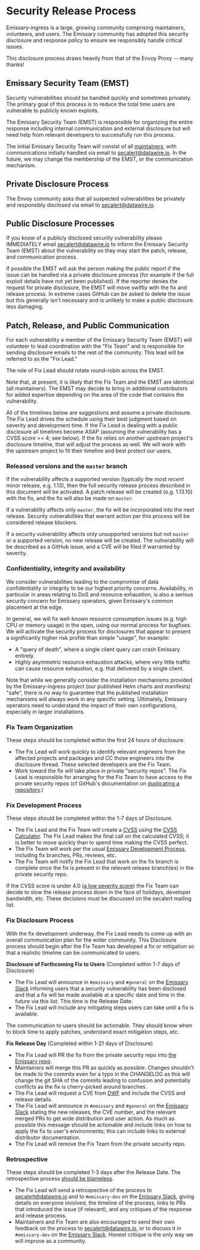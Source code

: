 # Security Release Process

Emissary-ingress is a large, growing community comprising maintainers, volunteers, and users.
The Emissary community has adopted this security disclosure and response policy to ensure we
responsibly handle critical issues.

This disclosure process draws heavily from that of the Envoy Proxy -- many thanks!

## Emissary Security Team (EMST)

Security vulnerabilities should be handled quickly and sometimes privately. The primary goal of this
process is to reduce the total time users are vulnerable to publicly known exploits.

The Emissary Security Team (EMST) is responsible for organizing the entire response including internal
communication and external disclosure but will need help from relevant developers to successfully
run this process.

The initial Emissary Security Team will consist of all [maintainers](MAINTAINERS.md), with communications
initially handled via email to [secalert@datawire.io](mailto:secalert@datawire.io). In the future,
we may change the membership of the EMST, or the communication mechanism.

## Private Disclosure Process

The Envoy community asks that all suspected vulnerabilities be privately and responsibly disclosed
via email to [secalert@datawire.io](mailto:secalert@datawire.io).

## Public Disclosure Processes

If you know of a publicly disclosed security vulnerability please IMMEDIATELY email
[secalert@datawire.io](mailto:secalert@datawire.io) to inform the Emissary Security Team (EMST)
about the vulnerability so they may start the patch, release, and communication process.

If possible the EMST will ask the person making the public report if the issue can be handled via a
private disclosure process (for example if the full exploit details have not yet been published). If
the reporter denies the request for private disclosure, the EMST will move swiftly with the fix and
release process. In extreme cases GitHub can be asked to delete the issue but this generally isn't
necessary and is unlikely to make a public disclosure less damaging.

## Patch, Release, and Public Communication

For each vulnerability a member of the Emissary Security Team (EMST) will volunteer to lead
coordination with the "Fix Team" and is responsible for sending disclosure emails to the rest of
the community. This lead will be referred to as the "Fix Lead."

The role of Fix Lead should rotate round-robin across the EMST.

Note that, at present, it is likely that the Fix Team and the EMST are identical (all maintainers).
The EMST may decide to bring in additional contributors for added expertise depending on the area
of the code that contains the vulnerability.

All of the timelines below are suggestions and assume a private disclosure. The Fix Lead drives the
schedule using their best judgment based on severity and development time. If the Fix Lead is
dealing with a public disclosure all timelines become ASAP (assuming the vulnerability has a CVSS
score >= 4; see below). If the fix relies on another upstream project's disclosure timeline, that
will adjust the process as well. We will work with the upstream project to fit their timeline and
best protect our users.

### Released versions and the `master` branch

If the vulnerability affects a supported version (typically the _most recent_ minor release, e.g.
1.13), then the full security release process described in this document will be activated. A 
patch release will be created (e.g. 1.13.10) with the fix, and the fix will also be made on 
`master`.

If a vulnerability affects only `master`, the fix will be incorporated into the next release.
Security vulnerabilities that warrant action per this process will be considered release
blockers.

If a security vulnerability affects only unsupported versions but not `master` or a supported
version, no new release will be created. The vulnerability will be described as a GitHub issue,
and a CVE will be filed if warranted by severity.

### Confidentiality, integrity and availability

We consider vulnerabilities leading to the compromise of data confidentiality or integrity to be
our highest priority concerns. Availability, in particular in areas relating to DoS and resource
exhaustion, is also a serious security concern for Emissary operators, given Emissary's common
placement at the edge.

In general, we will fix well-known resource consumption issues (e.g. high CPU or memory usage) in
the open, using our normal process for bugfixes. We will activate the security process for
disclosures that appear to present a significantly higher risk profile than simple "usage", for
example:

* A "query of death", where a single client query can crash Emissary entirely.
* Highly asymmetric resource exhaustion attacks, where very little traffic can cause resource
  exhaustion, e.g. that delivered by a single client.

Note that while we generally consider the installation mechanisms provided by the Emissary-ingress
project (our published Helm charts and manifests) "safe", there is no way to guarantee that the
published installation mechanisms will always work in any specific setting. Ultimately, Emissary
operators need to understand the impact of their own configurations, especially in larger 
installations.

### Fix Team Organization

These steps should be completed within the first 24 hours of disclosure.

- The Fix Lead will work quickly to identify relevant engineers from the affected projects and
  packages and CC those engineers into the disclosure thread. These selected developers are the
  Fix Team.
- Work toward the fix will take place in private "security repos". The Fix Lead is responsible
  for arranging for the Fix Team to have access to the private security repos (cf GitHub's
  documentation on [duplicating a repository](https://docs.github.com/en/github/creating-cloning-and-archiving-repositories/creating-a-repository-on-github/duplicating-a-repository).)

### Fix Development Process

These steps should be completed within the 1-7 days of Disclosure.

- The Fix Lead and the Fix Team will create a
  [CVSS](https://www.first.org/cvss/specification-document) using the [CVSS
  Calculator](https://www.first.org/cvss/calculator/3.0). The Fix Lead makes the final call on the
  calculated CVSS; it is better to move quickly than to spend time making the CVSS perfect.
- The Fix Team will work per the usual [Emissary Development Process](DEVELOPING.md), including
  fix branches, PRs, reviews, etc.
- The Fix Team will notify the Fix Lead that work on the fix branch is complete once the fix is 
  present in the relevant release branch(es) in the private security repo.

If the CVSS score is under 4.0 ([a low severity score](https://www.first.org/cvss/specification-document#i5))
the Fix Team can decide to slow the release process down in the face of holidays, developer
bandwidth, etc. These decisions must be discussed on the secalert mailing list.

### Fix Disclosure Process

With the fix development underway, the Fix Lead needs to come up with an overall communication plan
for the wider community. This Disclosure process should begin after the Fix Team has developed a fix
or mitigation so that a realistic timeline can be communicated to users.

**Disclosure of Forthcoming Fix to Users** (Completed within 1-7 days of Disclosure)

- The Fix Lead will announce in `#emissary` and `#general` on the [Emissary Slack](https://a8r.io/slack)
  informing users that a security vulnerability has been disclosed and that a fix will be made
  available at a specific date and time in the future via this list. This time is the Release Date.
- The Fix Lead will include any mitigating steps users can take until a fix is available.

The communication to users should be actionable. They should know when to block time to apply
patches, understand exact mitigation steps, etc.

**Fix Release Day** (Completed within 1-21 days of Disclosure)

- The Fix Lead will PR the fix from the private security repo into [the Emissary repo](https://github.com/emissary-ingress/emissary).
- Maintainers will merge this PR as quickly as possible. Changes shouldn't be made to the commits even
  for a typo in the CHANGELOG as this will change the git SHA of the commits leading to confusion and
  potentially conflicts as the fix is cherry-picked around branches.
- The Fix Lead will request a CVE from [DWF](https://github.com/distributedweaknessfiling/DWF-Documentation)
  and include the CVSS and release details.
- The Fix Lead will announce in `#emissary` and `#general` on the [Emissary Slack](https://a8r.io/slack) 
  stating the new releases, the CVE number, and the relevant merged PRs to get wide distribution and
  user action. As much as possible this message should be actionable and include links on how to apply
  the fix to user's environments; this can include links to external distributor documentation.
- The Fix Lead will remove the Fix Team from the private security repo.

### Retrospective

These steps should be completed 1-3 days after the Release Date. The retrospective process
[should be blameless](https://landing.google.com/sre/book/chapters/postmortem-culture.html).

- The Fix Lead will send a retrospective of the process to [secalert@datawire.io](mailto:secalert@datawire.io)
  and to `#emissary-dev` on the [Emissary Slack](https://a8r.io/slack), giving details on everyone
  involved, the timeline of the process, links to PRs that introduced the issue (if relevant),
  and any critiques of the response and release process.
- Maintainers and Fix Team are also encouraged to send their own feedback on the process to
  [secalert@datawire.io](mailto:secalert@datawire.io), or to discuss it in `#emissary-dev`
  on the [Emissary Slack](https://a8r.io/slack). Honest critique is the only way we will 
  improve as a community.
